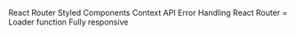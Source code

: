 React Router
Styled Components
Context API
Error Handling
React Router = Loader function
Fully responsive
